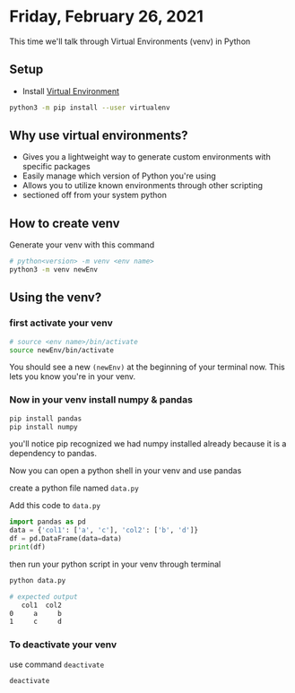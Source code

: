 # Friday, February 26, 2021

This time we'll talk through Virtual Environments (venv) in Python

## Setup

* Install [Virtual Environment](https://packaging.python.org/guides/installing-using-pip-and-virtual-environments/#installing-virtualenv)

```bash
python3 -m pip install --user virtualenv
```

## Why use virtual environments?

- Gives you a lightweight way to generate custom environments with specific packages
- Easily manage which version of Python you're using
- Allows you to utilize known environments through other scripting
- sectioned off from your system python

## How to create venv

Generate your venv with this command

```bash
# python<version> -m venv <env name>
python3 -m venv newEnv
```

## Using the venv?

### first activate your venv
```bash
# source <env name>/bin/activate
source newEnv/bin/activate
```

You should see a new `(newEnv)` at the beginning of your terminal now. This lets you know you're in your venv.

### Now in your venv install numpy & pandas
```bash
pip install pandas
pip install numpy
```

you'll notice pip recognized we had numpy installed already because it is a dependency to pandas.

Now you can open a python shell in your venv and use pandas

create a python file named `data.py`

Add this code to `data.py`
```python
import pandas as pd
data = {'col1': ['a', 'c'], 'col2': ['b', 'd']}
df = pd.DataFrame(data=data)
print(df)
```

then run your python script in your venv through terminal
```bash
python data.py

# expected output
   col1  col2
0     a     b
1     c     d
```

### To deactivate your venv
use command `deactivate`
```bash
deactivate
```

